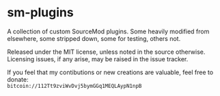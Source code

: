 sm-plugins
==========

A collection of custom SourceMod plugins.  Some heavily modified from elsewhere, some stripped down, some for testing, others not.

Released under the MIT license, unless noted in the source otherwise.  
Licensing issues, if any arise, may be raised in the issue tracker.

If you feel that my contibutions or new creations are valuable, feel free to donate:  
`bitcoin://112Tt9zviWvDvj5bymGGq1MEQLAypN1npB`
